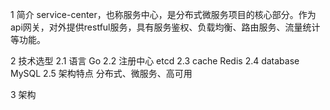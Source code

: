1 简介
    service-center，也称服务中心，是分布式微服务项目的核心部分。作为api网关，对外提供restful服务，具有服务鉴权、负载均衡、路由服务、流量统计等功能。

2 技术选型
    2.1 语言
        Go
    2.2 注册中心
        etcd
    2.3 cache
        Redis
    2.4 database
        MySQL
    2.5 架构特点
        分布式、微服务、高可用


3 架构
